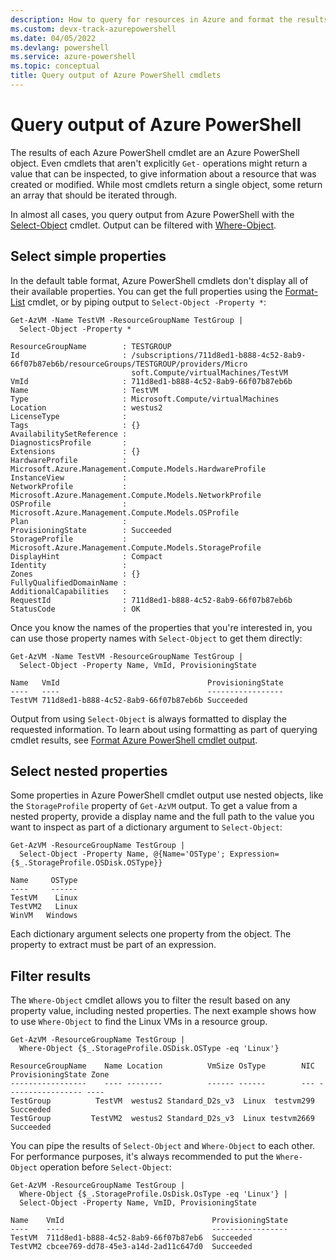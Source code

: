 ```yaml
---
description: How to query for resources in Azure and format the results.
ms.custom: devx-track-azurepowershell
ms.date: 04/05/2022
ms.devlang: powershell
ms.service: azure-powershell
ms.topic: conceptual
title: Query output of Azure PowerShell cmdlets
---
```

# Query output of Azure PowerShell

The results of each Azure PowerShell cmdlet are an Azure PowerShell object. Even cmdlets that aren't
explicitly `Get-` operations might return a value that can be inspected, to give information about a
resource that was created or modified. While most cmdlets return a single object, some return an
array that should be iterated through.

In almost all cases, you query output from Azure PowerShell with the
[Select-Object](/powershell/module/Microsoft.PowerShell.Utility/Select-Object) cmdlet. Output can be
filtered with [Where-Object](/powershell/module/Microsoft.PowerShell.Core/Where-Object).

## Select simple properties

In the default table format, Azure PowerShell cmdlets don't display all of their available
properties. You can get the full properties using the
[Format-List](/powershell/module/microsoft.powershell.utility/format-list) cmdlet, or by piping
output to `Select-Object -Property *`:

```azurepowershell-interactive
Get-AzVM -Name TestVM -ResourceGroupName TestGroup |
  Select-Object -Property *
```

```Output
ResourceGroupName        : TESTGROUP
Id                       : /subscriptions/711d8ed1-b888-4c52-8ab9-66f07b87eb6b/resourceGroups/TESTGROUP/providers/Micro
                           soft.Compute/virtualMachines/TestVM
VmId                     : 711d8ed1-b888-4c52-8ab9-66f07b87eb6b
Name                     : TestVM
Type                     : Microsoft.Compute/virtualMachines
Location                 : westus2
LicenseType              :
Tags                     : {}
AvailabilitySetReference :
DiagnosticsProfile       :
Extensions               : {}
HardwareProfile          : Microsoft.Azure.Management.Compute.Models.HardwareProfile
InstanceView             :
NetworkProfile           : Microsoft.Azure.Management.Compute.Models.NetworkProfile
OSProfile                : Microsoft.Azure.Management.Compute.Models.OSProfile
Plan                     :
ProvisioningState        : Succeeded
StorageProfile           : Microsoft.Azure.Management.Compute.Models.StorageProfile
DisplayHint              : Compact
Identity                 :
Zones                    : {}
FullyQualifiedDomainName :
AdditionalCapabilities   :
RequestId                : 711d8ed1-b888-4c52-8ab9-66f07b87eb6b
StatusCode               : OK
```

Once you know the names of the properties that you're interested in, you can use those property
names with `Select-Object` to get them directly:

```azurepowershell-interactive
Get-AzVM -Name TestVM -ResourceGroupName TestGroup |
  Select-Object -Property Name, VmId, ProvisioningState
```

```Output
Name   VmId                                 ProvisioningState
----   ----                                 -----------------
TestVM 711d8ed1-b888-4c52-8ab9-66f07b87eb6b Succeeded
```

Output from using `Select-Object` is always formatted to display the requested information. To learn
about using formatting as part of querying cmdlet results, see
[Format Azure PowerShell cmdlet output](formatting-output.md).

## Select nested properties

Some properties in Azure PowerShell cmdlet output use nested objects, like the `StorageProfile`
property of `Get-AzVM` output. To get a value from a nested property, provide a display name and the
full path to the value you want to inspect as part of a dictionary argument to `Select-Object`:

```azurepowershell-interactive
Get-AzVM -ResourceGroupName TestGroup |
  Select-Object -Property Name, @{Name='OSType'; Expression={$_.StorageProfile.OSDisk.OSType}}
```

```Output
Name     OSType
----     ------
TestVM    Linux
TestVM2   Linux
WinVM   Windows
```

Each dictionary argument selects one property from the object. The property to extract must be part
of an expression.

## Filter results

The `Where-Object` cmdlet allows you to filter the result based on any property value, including
nested properties. The next example shows how to use `Where-Object` to find the Linux VMs in a
resource group.

```azurepowershell-interactive
Get-AzVM -ResourceGroupName TestGroup |
  Where-Object {$_.StorageProfile.OSDisk.OSType -eq 'Linux'}
```

```Output
ResourceGroupName    Name Location          VmSize OsType        NIC ProvisioningState Zone
-----------------    ---- --------          ------ ------        --- ----------------- ----
TestGroup          TestVM  westus2 Standard_D2s_v3  Linux  testvm299         Succeeded
TestGroup         TestVM2  westus2 Standard_D2s_v3  Linux testvm2669         Succeeded
```

You can pipe the results of `Select-Object` and `Where-Object` to each other. For performance
purposes, it's always recommended to put the `Where-Object` operation before `Select-Object`:

```azurepowershell-interactive
Get-AzVM -ResourceGroupName TestGroup |
  Where-Object {$_.StorageProfile.OsDisk.OsType -eq 'Linux'} |
  Select-Object -Property Name, VmID, ProvisioningState
```

```Output
Name    VmId                                 ProvisioningState
----    ----                                 -----------------
TestVM  711d8ed1-b888-4c52-8ab9-66f07b87eb6  Succeeded
TestVM2 cbcee769-dd78-45e3-a14d-2ad11c647d0  Succeeded
```
